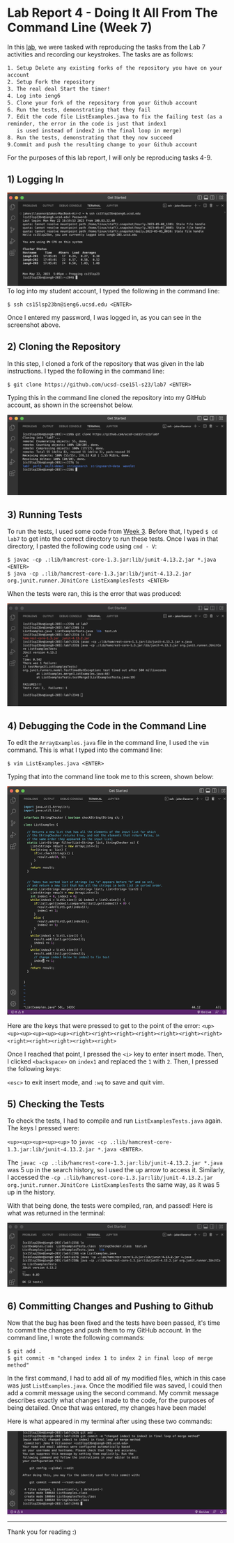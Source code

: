 # Lab Report 4 - Doing It All From The Command Line (Week 7)

In this [lab](https://ucsd-cse15l-s23.github.io/week/week7/#week7-lab-report), we were tasked with reproducing the tasks from the Lab 7 activities and recording our keystrokes. The tasks are as follows:

```
1. Setup Delete any existing forks of the repository you have on your account
2. Setup Fork the repository
3. The real deal Start the timer!
4. Log into ieng6
5. Clone your fork of the repository from your Github account
6. Run the tests, demonstrating that they fail
7. Edit the code file ListExamples.java to fix the failing test (as a reminder, the error in the code is just that index1 
   is used instead of index2 in the final loop in merge)
8. Run the tests, demonstrating that they now succeed
9.Commit and push the resulting change to your Github account
```

For the purposes of this lab report, I will only be reproducing tasks 4-9.

## 1) Logging In

![Image](step4-lab7-lr4.png)
To log into my student account, I typed the following in the command line:

```
$ ssh cs15lsp23bn@ieng6.ucsd.edu <ENTER>
```

Once I entered my password, I was logged in, as you can see in the screenshot above.


## 2) Cloning the Repository

In this step, I cloned a fork of the repository that was given in the lab instructions. I typed the following in the command line:

```
$ git clone https://github.com/ucsd-cse15l-s23/lab7 <ENTER>
```

Typing this in the command line cloned the repository into my GitHub account, as shown in the screenshot below.

![Image](step5-lab7-lr4.png)

## 3) Running Tests

To run the tests, I used some code from [Week 3](https://ucsd-cse15l-s23.github.io/week/week3/). Before that, I typed `$ cd lab7` to get into the correct directory to run these tests. Once I was in that directory, I pasted the following code using `cmd - V`:

```
$ javac -cp .:lib/hamcrest-core-1.3.jar:lib/junit-4.13.2.jar *.java <ENTER>
$ java -cp .:lib/hamcrest-core-1.3.jar:lib/junit-4.13.2.jar org.junit.runner.JUnitCore ListExamplesTests <ENTER>

```

When the tests were ran, this is the error that was produced:

![Image](step6-lab7-lr4.png)


## 4) Debugging the Code in the Command Line

To edit the `ArrayExamples.java` file in the command line, I used the `vim` command. This is what I typed into the command line:

```
$ vim ListExamples.java <ENTER>
```

Typing that into the command line took me to this screen, shown below:

![Image](step7-lab7-lr4.png)

Here are the keys that were pressed to get to the point of the error:
`<up><up><up><up><up><up><right><right><right><right><right><right><right><right><right><right><right><right>`

Once I reached that point, I pressed the `<i>` key to enter insert mode. Then, I clicked `<backspace>` on `index1` and replaced the `1` with `2`. Then, I pressed the following keys:

`<esc>` to exit insert mode, and `:wq` to save and quit vim. 


## 5) Checking the Tests

To check the tests, I had to compile and run `ListExamplesTests.java` again. The keys I pressed were:

`<up><up><up><up><up>` to 
`javac -cp .:lib/hamcrest-core-1.3.jar:lib/junit-4.13.2.jar *.java <ENTER>`.

The 
`javac -cp .:lib/hamcrest-core-1.3.jar:lib/junit-4.13.2.jar *.java` 
was 5 up in the search history, so I used the up arrow to access it.
Similarly, I accessed the 
`-cp .:lib/hamcrest-core-1.3.jar:lib/junit-4.13.2.jar org.junit.runner.JUnitCore ListExamplesTests` 
the same way, as it was 5 up in the history.

With that being done, the tests were compiled, ran, and passed! Here is what was returned in the terminal:

![Image](step8-lab7-lr4.png)


## 6) Committing Changes and Pushing to Github

Now that the bug has been fixed and the tests have been passed, it's time to commit the changes and push them to my GitHub account. In the command line, I wrote the following commands:

```
$ git add .
$ git commit -m "changed index 1 to index 2 in final loop of merge method"
```

In the first command, I had to add all of my modified files, which in this case was just `ListExamples.java`. Once the modified file was saved, I could then add a commit message using the second command. My commit message describes exactly what changes I made to the code, for the purposes of being detailed. Once that was entered, my changes have been made!

Here is what appeared in my terminal after using these two commands:

![Image](step9-lab7-lr4.png)

---

Thank you for reading :)


